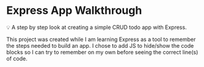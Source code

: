 # Express App Walkthrough
💡 A step by step look at creating a simple CRUD todo app with Express.

This project was created while I am learning Express as a tool to remember the steps needed to build an app. I chose to add JS to hide/show the code blocks so I can try to remember on my own before seeing the correct line(s) of code. 